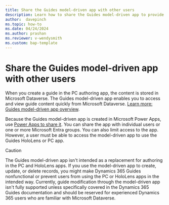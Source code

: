 ```yaml
---
title: Share the Guides model-driven app with other users
description: Learn how to share the Guides model-driven app to provide access to other team members.
author:  davepinch
ms.topic: how-to
ms.date: 04/24/2024
ms.author: prashan
ms.reviewer: v-wendysmith
ms.custom: bap-template
---
```


# Share the Guides model-driven app with other users

When you create a guide in the PC authoring app, the content is stored in Microsoft Dataverse. The Guides model-driven app enables you to access and view guide content quickly from Microsoft Dataverse. [Learn more: Guides model-driven app overview](model-driven-app-overview.md).

Because the Guides model-driven app is created in Microsoft Power Apps, use [Power Apps to share it](/powerapps/maker/model-driven-apps/share-model-driven-app). You can share the app with individual users or one or more Microsoft Entra groups. You can also limit access to the app. However, a user must be able to access the model-driven app to use the Guides HoloLens or PC app.

> [!CAUTION]
> The Guides model-driven app isn't intended as a replacement for authoring in the PC and HoloLens apps. If you use the model-driven app to create, update, or delete records, you might make Dynamics 365 Guides nonfunctional or prevent users from using the PC or HoloLens apps in the intended way. Currently, guide modification through the model-driven app isn't fully supported unless specifically covered in the Dynamics 365 Guides documentation and should be reserved for experienced Dynamics 365 users who are familiar with Microsoft Dataverse.
